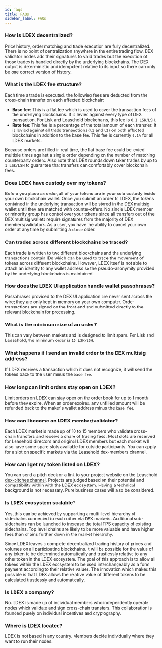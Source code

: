 ```yaml
---
id: faqs
title: FAQs
sidebar_label: FAQs
---
```


### How is LDEX decentralized?

Price history, order matching and trade execution are fully decentralized.
There is no point of centralization anywhere in the entire trading flow.
DEX validator nodes add their signatures to valid trades but the execution of those trades is handled directly by the underlying blockchains.
The DEX output is deterministic and idempotent relative to its input so there can only be one correct version of history.

### What is the LDEX fee structure?

Each time a trade is executed, the following fees are deducted from the cross-chain transfer on each affected blockchain:

- **Base fee**: This is a flat fee which is used to cover the transaction fees of the underlying blockchains. It is levied against every type of DEX transaction. For Lisk and Leasehold blockchains, this fee is `0.1 LSK/LSH`.
- **Rate fee**: This fee is a percentage of the total amount of each transfer. It is levied against all trade transactions (`t1` and `t2`) on both affected blockchains in addition to the base fee. This fee is currently `0.1%` for all LDEX markets.

Because orders are filled in real time, the flat base fee could be levied multiple times against a single order depending on the number of matching counterparty orders.
Also note that LDEX rounds down taker trades by up to `1 LSK/LSH` to guarantee that transfers can comfortably cover blockchain fees.

### Does LDEX have custody over my tokens?

Before you place an order, all of your tokens are in your sole custody inside your own blockchain wallet.
Once you submit an order to LDEX, the tokens contained in the underlying transaction will be stored in the DEX multisig wallet until they are matched with counter-offers.
No single LDEX member or minority group has control over your tokens since all transfers out of the DEX multisig wallets require signatures from the majority of DEX members/validators.
As a user, you have the ability to cancel your own order at any time by submitting a `close` order.

### Can trades across different blockchains be traced?

Each trade is written to two different blockchains and the underlying transactions contain IDs which can be used to trace the movement of tokens across different blockchains.
However, LDEX itself is not able to attach an identity to any wallet address so the pseudo-anonymity provided by the underlying blockchains is maintained.

### How does the LDEX UI application handle wallet passphrases?

Passphrases provided to the DEX UI application are never sent across the wire; they are only kept in memory on your own computer.
Order transactions are signed on the front end and submitted directly to the relevant blockchain for processing.

### What is the minimum size of an order?

This can vary between markets and is designed to limit spam. For Lisk and Leasehold, the minimum order is `10 LSK/LSH`.

### What happens if I send an invalid order to the DEX multisig address?

If LDEX receives a transaction which it does not recognize, it will send the tokens back to the user minus the `base fee`.

### How long can limit orders stay open on LDEX?

Limit orders on LDEX can stay open on the order book for up to 1 month before they expire. When an order expires, any unfilled amount will be refunded back to the maker's wallet address minus the `base fee`.

### How can I become an LDEX member/validator?

Each LDEX market is made up of 10 to 15 members who validate cross-chain transfers and receive a share of trading fees. Most slots are reserved for Leasehold directors and original LDEX members but each market will also have some spare slots available for outside participants. You can apply for a slot on specific markets via the Leasehold [dex-members channel](https://discord.gg/mGCPYpS).

### How can I get my token listed on LDEX?

You can send a pitch deck or a link to your project website on the Leasehold [dex-pitches channel](https://discord.gg/2xugtUp). Projects are judged based on their potential and compatibility within with the LDEX ecosystem. Having a technical background is not necessary. Pure business cases will also be considered.

### Is LDEX ecosystem scalable?

Yes, this can be achieved by supporting a multi-level hierarchy of sidechains connected to each other via DEX markets. Additional sub-sidechains can be launched to increase the total TPS capacity of existing sidechains. Top level chains are likely to be more valuable and have higher fees than chains further down in the market hierarchy.

Since LDEX leaves a complete decentralized trading history of prices and volumes on all participating blockchains, it will be possible for the value of any token to be determined automatically and trustlessly relative to any other token in the LDEX ecosystem. The goal of this approach is to allow all tokens within the LDEX ecosystem to be used interchangeably as a form payment according to their relative values. The innovation which makes this possible is that LDEX allows the relative value of different tokens to be calculated trustlessly and automatically.

### Is LDEX a company?

No. LDEX is made up of individual members who independently operate nodes which validate and sign cross-chain transfers.
This collaboration is founded purely on individual incentives and cryptography.

### Where is LDEX located?

LDEX is not based in any country. Members decide individually where they want to run their nodes.
